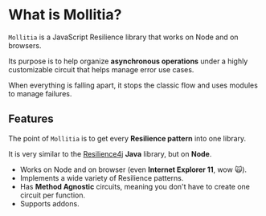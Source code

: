 # What is Mollitia?

`Mollitia` is a JavaScript Resilience library that works on Node and on browsers.

Its purpose is to help organize **asynchronous operations** under a highly customizable circuit that helps manage error use cases.

When everything is falling apart, it stops the classic flow and uses modules to manage failures.

## Features

The point of `Mollitia` is to get every **Resilience pattern** into one library.

It is very similar to the [Resilience4j](https://github.com/resilience4j/resilience4j) **Java** library, but on **Node**.

- Works on Node and on browser (even **Internet Explorer 11**, wow 🙀).
- Implements a wide variety of Resilience patterns.
- Has **Method Agnostic** circuits, meaning you don't have to create one circuit per function.
- Supports addons.
